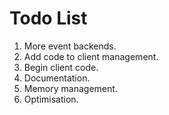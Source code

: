 # Todo List

1. More event backends.
2. Add code to client management.
3. Begin client code.
4. Documentation.
5. Memory management.
6. Optimisation.
